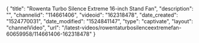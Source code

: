 {
    "title": "Rowenta Turbo Silence Extreme 16-inch Stand Fan",
    "description": "",
    "channelid": "114661406",
    "videoid": "162318478",
    "date_created": "1524770031",
    "date_modified": "1524841147",
    "type": "captivate",
    "layout": "channelVideo",
    "url": "\/latest-videos\/rowentaturbosilenceextremefan-60659958\/114661406-162318478"
}